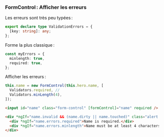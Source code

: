 ### FormControl : Afficher les erreurs

Les erreurs sont très peu typées :

```typescript
export declare type ValidationErrors = {
  [key: string]: any;
};
```

Forme la plus classique :

```typescript
const myErrors = {
  minlength: true,
  required: true,
};
```

Afficher les erreurs :

```typescript
this.name = new FormControl(this.hero.name, [
  Validators.required, //
  Validators.minLength(4),
]);
```

```html
<input id="name" class="form-control" [formControl]="name" required />

<div *ngIf="name.invalid && (name.dirty || name.touched)" class="alert alert-danger">
  <div *ngIf="name.errors.required">Name is required.</div>
  <div *ngIf="name.errors.minlength">Name must be at least 4 characters long.</div>
</div>
```
